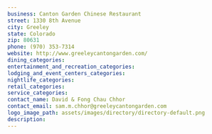 ```yaml
---
business: Canton Garden Chinese Restaurant
street: 1330 8th Avenue
city: Greeley
state: Colorado
zip: 80631
phone: (970) 353-7314
website: http://www.greeleycantongarden.com/
dining_categories: 
entertainment_and_recreation_categories: 
lodging_and_event_centers_categories: 
nightlife_categories: 
retail_categories: 
service_categories: 
contact_name: David & Fong Chau Chhor
contact_email: sam.m.chhor@greeleycantongarden.com
logo_image_path: assets/images/directory/directory-default.png
description: 
---
```

